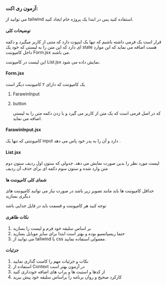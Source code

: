 ### آزمون ری اکت:

می توانید از tailwind استفاده کنید
پس در ابتدا یک پروژه خام ایجاد کنید.

#### توضیحات کلی

قرار است یک فرمی داشته باشیم که تنها یک اینپوت دارد که متنی از کاربر میگیرد و دکمه ای دارد که این متن را به لیستی که خود یک state‌ هست اضافه می نماید که این موارد داخل کامپوننت Form.jsx می باشند.

این لیست در کامپوننت List.jsx نمایش داده می شود.

#### Form.jsx

یک کامپوننت که دارای ۲ کامپوننت دیگر است

1. FarawinInput
2. button

   که در اصل فرمی است که یک متن از کاربر می گیرد و با زدن دکمه متن را به لیستی اضافه می نماید.

#### FarawinInput.jsx

کامپوننتی که تنها یک input‌ دارد و آن را به پدر خود پاس می دهد .

#### List.jsx

لیست مورد نظر را بدین صورت نمایش می دهد.
جدولی که ستون اول ردیف ستون دوم متن وارد شده و ستون سوم دکمه ای برای حذف آن ردیف

#### شمای کلی کامپوننت ها

حداقل کامپوننت ها باید مانند تصویر زیر باشد
در صورت نیاز می توانید کامپوننت های دیگری بسازید

توجه کنید هر کامپوننت و قسمت باید در فایل جدایی باشد

#### نکات ظاهری

1. بر اساس سلیقه خود فرم و لیست را بسازید
1. حتما ریسپانسیو بوده و بهتر است ابتدا برای سایز موبایل بسازید
1. می توانید از tailwind یا css معمولی استفاده نمایید.

#### جزئیات

1. نکات و جزئیات مهم را کامنت گذاری نمایید
1. استفاده از Context‌ در آزمون بهتر است
1. از کدها و استیت ها و پراپ های اضافه خودداری کنید
1. کارکرد صحیح و روان برنامه را براساس سلیقه خود پیش ببرید
